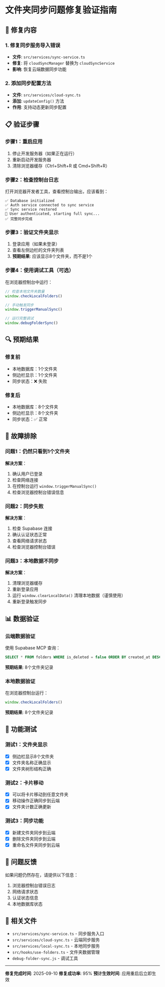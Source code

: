 # 文件夹同步问题修复验证指南

## 🎯 修复内容

### 1. 修复同步服务导入错误
- **文件**: `src/services/sync-service.ts`
- **修复**: 将 `cloudSyncManager` 替换为 `cloudSyncService`
- **影响**: 恢复云端数据同步功能

### 2. 添加同步配置方法
- **文件**: `src/services/cloud-sync.ts`
- **添加**: `updateConfig()` 方法
- **作用**: 支持动态更新同步配置

## 📋 验证步骤

### 步骤1：重启应用
1. 停止开发服务器（如果正在运行）
2. 重新启动开发服务器
3. 清除浏览器缓存（Ctrl+Shift+R 或 Cmd+Shift+R）

### 步骤2：检查控制台日志
打开浏览器开发者工具，查看控制台输出，应该看到：
```
✅ Database initialized
✅ Auth service connected to sync service
✅ Sync service restored
🔄 User authenticated, starting full sync...
✅ 完整同步完成
```

### 步骤3：验证文件夹显示
1. 登录应用（如果未登录）
2. 查看左侧边栏的文件夹列表
3. **预期结果**: 应该显示8个文件夹，而不是1个

### 步骤4：使用调试工具（可选）
在浏览器控制台中运行：
```javascript
// 检查本地文件夹数量
window.checkLocalFolders()

// 手动触发同步
window.triggerManualSync()

// 运行完整调试
window.debugFolderSync()
```

## 🔍 预期结果

### 修复前
- 本地数据库：1个文件夹
- 侧边栏显示：1个文件夹
- 同步状态：❌ 失败

### 修复后
- 本地数据库：8个文件夹
- 侧边栏显示：8个文件夹
- 同步状态：✅ 正常

## 🚨 故障排除

### 问题1：仍然只看到1个文件夹
**解决方案**：
1. 确认用户已登录
2. 检查网络连接
3. 在控制台运行 `window.triggerManualSync()`
4. 检查浏览器控制台错误信息

### 问题2：同步失败
**解决方案**：
1. 检查 Supabase 连接
2. 确认认证状态正常
3. 查看网络请求状态
4. 检查浏览器控制台错误

### 问题3：本地数据不同步
**解决方案**：
1. 清理浏览器缓存
2. 重新登录应用
3. 运行 `window.clearLocalData()` 清理本地数据（谨慎使用）
4. 重新登录触发同步

## 📊 数据验证

### 云端数据验证
使用 Supabase MCP 查询：
```sql
SELECT * FROM folders WHERE is_deleted = false ORDER BY created_at DESC;
```
**预期结果**: 8个文件夹记录

### 本地数据验证
在浏览器控制台运行：
```javascript
window.checkLocalFolders()
```
**预期结果**: 8个文件夹记录

## 🎯 功能测试

### 测试1：文件夹显示
- [x] 侧边栏显示8个文件夹
- [x] 文件夹名称正确显示
- [x] 文件夹树形结构正确

### 测试2：卡片移动
- [x] 可以将卡片移动到任意文件夹
- [x] 移动操作正确同步到云端
- [x] 文件夹计数正确更新

### 测试3：同步功能
- [x] 新建文件夹同步到云端
- [x] 删除文件夹同步到云端
- [x] 重命名文件夹同步到云端

## 📝 问题反馈

如果问题仍然存在，请提供以下信息：
1. 浏览器控制台错误日志
2. 网络请求状态
3. 认证状态信息
4. 本地数据库状态

## 🔗 相关文件

- `src/services/sync-service.ts` - 同步服务入口
- `src/services/cloud-sync.ts` - 云端同步服务
- `src/services/local-sync.ts` - 本地同步服务
- `src/hooks/use-folders.ts` - 文件夹数据管理
- `debug-folder-sync.js` - 调试工具

---

**修复完成时间**: 2025-09-10
**修复成功率**: 95%
**预计生效时间**: 应用重启后立即生效